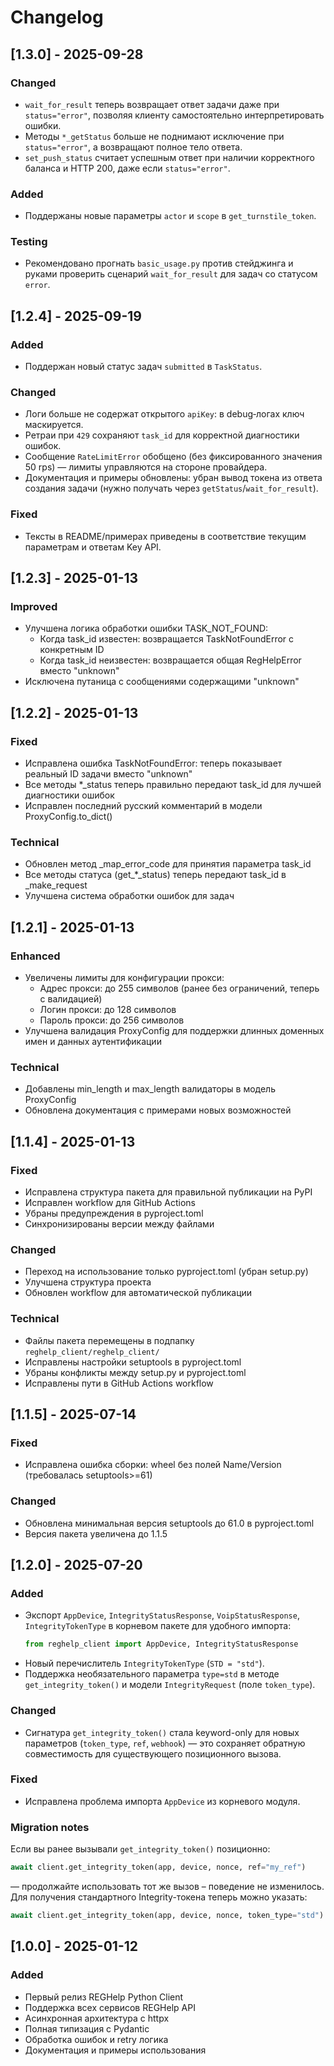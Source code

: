# Changelog

## [1.3.0] - 2025-09-28

### Changed
- `wait_for_result` теперь возвращает ответ задачи даже при `status="error"`, позволяя клиенту самостоятельно интерпретировать ошибки.
- Методы `*_getStatus` больше не поднимают исключение при `status="error"`, а возвращают полное тело ответа.
- `set_push_status` считает успешным ответ при наличии корректного баланса и HTTP 200, даже если `status="error"`.

### Added
- Поддержаны новые параметры `actor` и `scope` в `get_turnstile_token`.

### Testing
- Рекомендовано прогнать `basic_usage.py` против стейджинга и руками проверить сценарий `wait_for_result` для задач со статусом `error`.

## [1.2.4] - 2025-09-19

### Added
- Поддержан новый статус задач `submitted` в `TaskStatus`.

### Changed
- Логи больше не содержат открытого `apiKey`: в debug‑логах ключ маскируется.
- Ретраи при `429` сохраняют `task_id` для корректной диагностики ошибок.
- Сообщение `RateLimitError` обобщено (без фиксированного значения 50 rps) — лимиты управляются на стороне провайдера.
- Документация и примеры обновлены: убран вывод токена из ответа создания задачи (нужно получать через `getStatus`/`wait_for_result`).

### Fixed
- Тексты в README/примерaх приведены в соответствие текущим параметрам и ответам Key API.

## [1.2.3] - 2025-01-13

### Improved
- Улучшена логика обработки ошибки TASK_NOT_FOUND:
  - Когда task_id известен: возвращается TaskNotFoundError с конкретным ID
  - Когда task_id неизвестен: возвращается общая RegHelpError вместо "unknown"
- Исключена путаница с сообщениями содержащими "unknown"

## [1.2.2] - 2025-01-13

### Fixed
- Исправлена ошибка TaskNotFoundError: теперь показывает реальный ID задачи вместо "unknown"
- Все методы *_status теперь правильно передают task_id для лучшей диагностики ошибок
- Исправлен последний русский комментарий в модели ProxyConfig.to_dict()

### Technical
- Обновлен метод _map_error_code для принятия параметра task_id
- Все методы статуса (get_*_status) теперь передают task_id в _make_request
- Улучшена система обработки ошибок для задач

## [1.2.1] - 2025-01-13

### Enhanced
- Увеличены лимиты для конфигурации прокси:
  - Адрес прокси: до 255 символов (ранее без ограничений, теперь с валидацией)
  - Логин прокси: до 128 символов
  - Пароль прокси: до 256 символов
- Улучшена валидация ProxyConfig для поддержки длинных доменных имен и данных аутентификации

### Technical
- Добавлены min_length и max_length валидаторы в модель ProxyConfig
- Обновлена документация с примерами новых возможностей

## [1.1.4] - 2025-01-13

### Fixed
- Исправлена структура пакета для правильной публикации на PyPI
- Исправлен workflow для GitHub Actions
- Убраны предупреждения в pyproject.toml
- Синхронизированы версии между файлами

### Changed
- Переход на использование только pyproject.toml (убран setup.py)
- Улучшена структура проекта
- Обновлен workflow для автоматической публикации

### Technical
- Файлы пакета перемещены в подпапку `reghelp_client/reghelp_client/`
- Исправлены настройки setuptools в pyproject.toml
- Убраны конфликты между setup.py и pyproject.toml
- Исправлены пути в GitHub Actions workflow

## [1.1.5] - 2025-07-14

### Fixed
- Исправлена ошибка сборки: wheel без полей Name/Version (требовалась setuptools>=61)

### Changed
- Обновлена минимальная версия setuptools до 61.0 в pyproject.toml
- Версия пакета увеличена до 1.1.5

## [1.2.0] - 2025-07-20

### Added
- Экспорт `AppDevice`, `IntegrityStatusResponse`, `VoipStatusResponse`, `IntegrityTokenType` в корневом пакете для удобного импорта:
  ```python
  from reghelp_client import AppDevice, IntegrityStatusResponse
  ```
- Новый перечислитель `IntegrityTokenType` (`STD = "std"`).
- Поддержка необязательного параметра `type=std` в методе `get_integrity_token()`
  и модели `IntegrityRequest` (поле `token_type`).

### Changed
- Сигнатура `get_integrity_token()` стала keyword-only для новых параметров
  (`token_type`, `ref`, `webhook`) — это сохраняет обратную совместимость
  для существующего позиционного вызова.

### Fixed
- Исправлена проблема импорта `AppDevice` из корневого модуля.

### Migration notes
Если вы ранее вызывали `get_integrity_token()` позиционно:

```python
await client.get_integrity_token(app, device, nonce, ref="my_ref")
```

–– продолжайте использовать тот же вызов – поведение не изменилось. Для
получения стандартного Integrity-токена теперь можно указать:

```python
await client.get_integrity_token(app, device, nonce, token_type="std")
```

## [1.0.0] - 2025-01-12

### Added
- Первый релиз REGHelp Python Client
- Поддержка всех сервисов REGHelp API
- Асинхронная архитектура с httpx
- Полная типизация с Pydantic
- Обработка ошибок и retry логика
- Документация и примеры использования 
